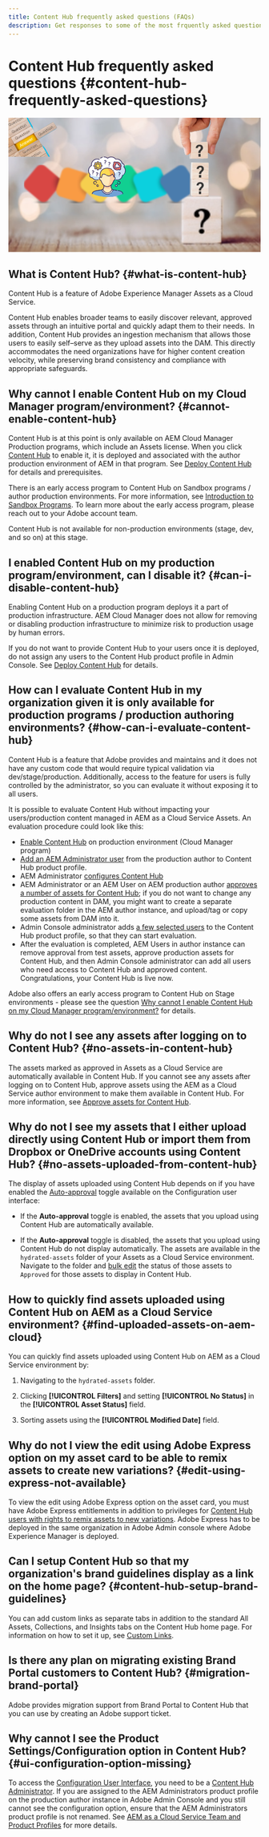 ```yaml
---
title: Content Hub frequently asked questions (FAQs)
description: Get responses to some of the most frquently asked questions (FAQs) for Content Hub.
---
```

# Content Hub frequently asked questions {#content-hub-frequently-asked-questions}

![Content Hub frequently asked question](assets/content-hub-faqs.png)

## What is Content Hub? {#what-is-content-hub} 

Content Hub is a feature of Adobe Experience Manager Assets as a Cloud Service. 

Content Hub enables broader teams to easily discover relevant, approved assets through an intuitive portal and quickly adapt them to their needs.  In addition, Content Hub provides an ingestion mechanism that allows those users to easily self–serve as they upload assets into the DAM. This directly accommodates the need organizations have for higher content creation velocity, while preserving brand consistency and compliance with appropriate safeguards.

## Why cannot I enable Content Hub on my Cloud Manager program/environment? {#cannot-enable-content-hub}

Content Hub is at this point is only available on AEM Cloud Manager Production programs, which include an Assets license. When you click [Content Hub](/help/assets/deploy-content-hub.md#enable-content-hub) to enable it, it is deployed and associated with the author production environment of AEM in that program. See [Deploy Content Hub](/help/assets/deploy-content-hub.md) for details and prerequisites.

There is an early access program to Content Hub on Sandbox programs / author production environments. For more information, see [Introduction to Sandbox Programs](/help/implementing/cloud-manager/getting-access-to-aem-in-cloud/introduction-sandbox-programs.md). To learn more about the early access program, please reach out to your Adobe account team. 

Content Hub is not available for non-production environments (stage, dev, and so on) at this stage.

## I enabled Content Hub on my production program/environment, can I disable it? {#can-i-disable-content-hub}

Enabling Content Hub on a production program deploys it a part of production infrastructure. AEM Cloud Manager does not allow for removing or disabling production infrastructure to minimize risk to production usage by human errors. 

If you do not want to provide Content Hub to your users once it is deployed, do not assign any users to the Content Hub product profile in Admin Console. See [Deploy Content Hub](/help/assets/deploy-content-hub.md#content-hub-instance-product-profile) for details.

## How can I evaluate Content Hub in my organization given it is only available for production programs / production authoring environments? {#how-can-i-evaluate-content-hub}

Content Hub is a feature that Adobe provides and maintains and it does not have any custom code that would require typical validation via dev/stage/production. Additionally, access to the feature for users is fully controlled by the administrator, so you can evaluate it without exposing it to all users. 

It is possible to evaluate Content Hub without impacting your users/production content managed in AEM as a Cloud Service Assets. An evaluation procedure could look like this:

* [Enable Content Hub](/help/assets/deploy-content-hub.md#enable-content-hub) on production environment (Cloud Manager program)
* [Add an AEM Administrator user](/help/assets/deploy-content-hub.md#onboard-content-hub-administrator) from the production author to Content Hub product profile.
* AEM Administrator [configures Content Hub](/help/assets/configure-content-hub-ui-options.md)
* AEM Administrator or an AEM User on AEM production author [approves a number of assets for Content Hub](/help/assets/approve-assets-content-hub.md); if you do not want to change any production content in DAM, you might want to create a separate evaluation folder in the AEM author instance, and upload/tag or copy some assets from DAM into it.
* Admin Console administrator adds [a few selected users](/help/assets/deploy-content-hub.md#onboard-content-hub-users) to the Content Hub product profile, so that they can start evaluation.
* After the evaluation is completed, AEM Users in author instance can remove approval from test assets, approve production assets for Content Hub, and then Admin Console administrator can add all users who need access to Content Hub and approved content. Congratulations, your Content Hub is live now.

Adobe also offers an early access program to Content Hub on Stage environments - please see the question [Why cannot I enable Content Hub on my Cloud Manager program/environment?](#cannot-enable-content-hub) for details.

## Why do not I see any assets after logging on to Content Hub? {#no-assets-in-content-hub}

The assets marked as approved in Assets as a Cloud Service are automatically available in Content Hub. If you cannot see any assets after logging on to Content Hub, approve assets using the AEM as a Cloud Service author environment to make them available in Content Hub. For more information, see [Approve assets for Content Hub](/help/assets/approve-assets-content-hub.md).

## Why do not I see my assets that I either upload directly using Content Hub or import them from Dropbox or OneDrive accounts using Content Hub? {#no-assets-uploaded-from-content-hub}

The display of assets uploaded using Content Hub depends on if you have enabled the [Auto-approval](/help/assets/configure-content-hub-ui-options.md#configure-import-options-content-hub) toggle available on the Configuration user interface:

* If the **Auto-approval** toggle is enabled, the assets that you upload using Content Hub are automatically available.

* If the **Auto-approval** toggle is disabled, the assets that you upload using Content Hub do not display automatically. The assets are available in the `hydrated-assets` folder of your Assets as a Cloud Service environment. Navigate to the folder and [bulk edit](/help/assets/approve-assets-content-hub.md) the status of those assets to `Approved` for those assets to display in Content Hub.

## How to quickly find assets uploaded using Content Hub on AEM as a Cloud Service environment? {#find-uploaded-assets-on-aem-cloud}

You can quickly find assets uploaded using Content Hub on AEM as a Cloud Service environment by:

1. Navigating to the `hydrated-assets` folder.

1. Clicking **[!UICONTROL Filters]** and setting **[!UICONTROL No Status]** in the **[!UICONTROL Asset Status]** field.

1. Sorting assets using the **[!UICONTROL Modified Date]** field.

## Why do not I view the edit using Adobe Express option on my asset card to be able to remix assets to create new variations? {#edit-using-express-not-available}

To view the edit using Adobe Express option on the asset card, you must have Adobe Express entitlements in addition to privileges for [Content Hub users with rights to remix assets to new variations](#onboard-content-hub-users-add-assets). Adobe Express has to be deployed in the same organization in Adobe Admin console where Adobe Experience Manager is deployed.

## Can I setup Content Hub so that my organization's brand guidelines display as a link on the home page? {#content-hub-setup-brand-guidelines}

You can add custom links as separate tabs in addition to the standard All Assets, Collections, and Insights tabs on the Content Hub home page. For information on how to set it up, see [Custom Links](/help/assets/configure-content-hub-ui-options.md#configure-custom-links-content-hub). 

## Is there any plan on migrating existing Brand Portal customers to Content Hub? {#migration-brand-portal}

Adobe provides migration support from Brand Portal to Content Hub that you can use by creating an Adobe support ticket.

## Why cannot I see the Product Settings/Configuration option in Content Hub? {#ui-configuration-option-missing}

To access the [Configuration User Interface](/help/assets/configure-content-hub-ui-options.md), you need to be a [Content Hub Administrator](/help/assets/deploy-content-hub.md##onboard-content-hub-administrator). If you are assigned to the AEM Administrators product profile on the production author instance in Adobe Admin Console and you still cannot see the configuration option, ensure that the AEM Administrators product profile is not renamed. See [AEM as a Cloud Service Team and Product Profiles](/help/onboarding/aem-cs-team-product-profiles.md) for more details.


